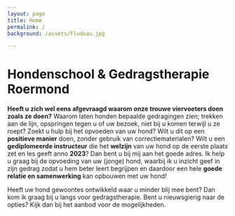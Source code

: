 ```yaml
---
layout: page
title: Home
permalink: /
background: /assets/Fludeau.jpg

---
```

# Hondenschool & Gedragstherapie Roermond


**Heeft u zich wel eens afgevraagd waarom onze trouwe viervoeters doen zoals ze doen?** Waarom laten honden bepaalde gedragingen zien; trekken aan de lijn, opspringen tegen u of uw bezoek, niet bij u komen terwijl u ze roept? Zoekt u hulp bij het opvoeden van uw hond? Wilt u dit op een **positieve manier** doen, zonder gebruik van correctiematerialen? Wilt u een **gediplomeerde instructeur** die het **welzijn** van uw hond op de eerste plaats zet en les geeft anno **2023**? Dan bent u bij mij aan het goede adres. Ik help u graag bij de opvoeding van uw (jonge) hond, waarbij ik u inzicht geef in zijn gedrag zodat u hem beter leert begrijpen en daardoor een hele **goede relatie en samenwerking** kan opbouwen met uw hond!

Heeft uw hond gewoontes ontwikkeld waar u minder blij mee bent? Dan kom ik graag bij u langs voor gedragstherapie.
Bent u nieuwsgierig naar de opties? Kijk dan bij het aanbod voor de mogelijkheden. 
